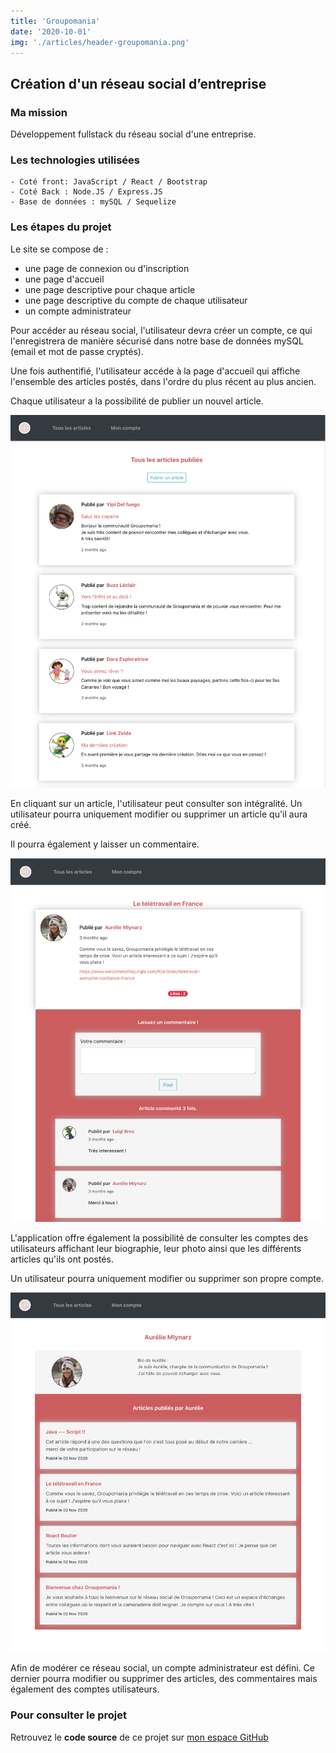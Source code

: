 ```yaml
---
title: 'Groupomania'
date: '2020-10-01'
img: './articles/header-groupomania.png'
---
```


## Création d'un réseau social d’entreprise

### Ma mission
Développement fullstack du réseau social d'une entreprise.

### Les technologies utilisées
    - Coté front: JavaScript / React / Bootstrap
    - Coté Back : Node.JS / Express.JS
    - Base de données : mySQL / Sequelize

### Les étapes du projet
Le site se compose de :
* une page de connexion ou d'inscription
* une page d'accueil
* une page descriptive pour chaque article
* une page descriptive du compte de chaque utilisateur
* un compte administrateur

Pour accéder au réseau social, l'utilisateur devra créer un compte, ce qui l'enregistrera de manière sécurisé dans notre base de données mySQL (email et mot de passe cryptés).

Une fois authentifié, l'utilisateur accéde à la page d'accueil qui affiche l'ensemble des articles postés, dans l'ordre du plus récent au plus ancien.

Chaque utilisateur a la possibilité de publier un nouvel article.

![Page d'accueil](./img-groupomania/accueil-groupomania.png)

En cliquant sur un article, l'utilisateur peut consulter son intégralité. Un utilisateur pourra uniquement modifier ou supprimer un article qu'il aura créé.

Il pourra également y laisser un commentaire.

![Page article](./img-groupomania/article-groupomania.png)

L'application offre également la possibilité de consulter les comptes des utilisateurs affichant leur biographie, leur photo ainsi que les différents articles qu'ils ont postés.

Un utilisateur pourra uniquement modifier ou supprimer son propre compte. 

![Page utilisateur](./img-groupomania/user-groupomania.png)

Afin de modérer ce réseau social, un compte administrateur est défini. Ce dernier pourra modifier ou supprimer des articles, des commentaires mais également des comptes utilisateurs.

### Pour consulter le projet
Retrouvez le **code source** de ce projet sur [mon espace GitHub](https://github.com/Lilimly/groupomania "Code source du site Groupomania")